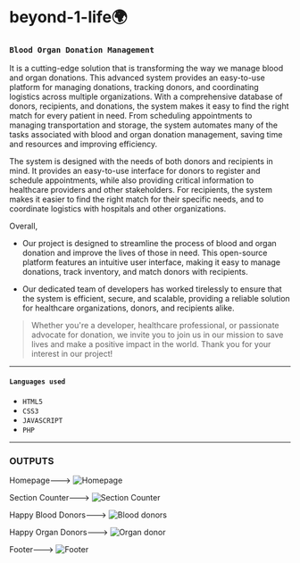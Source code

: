 # **beyond-1-life🌍** 


### `Blood Organ Donation Management` 
It is a cutting-edge solution that is transforming the way we manage blood and organ donations. This advanced system provides an easy-to-use platform for managing donations, tracking donors, and coordinating logistics across multiple organizations. With a comprehensive database of donors, recipients, and donations, the system makes it easy to find the right match for every patient in need. From scheduling appointments to managing transportation and storage, the system automates many of the tasks associated with blood and organ donation management, saving time and resources and improving efficiency.

The system is designed with the needs of both donors and recipients in mind. It provides an easy-to-use interface for donors to register and schedule appointments, while also providing critical information to healthcare providers and other stakeholders. For recipients, the system makes it easier to find the right match for their specific needs, and to coordinate logistics with hospitals and other organizations.

Overall,
 *  Our project is designed to streamline the process of blood and organ donation and improve the lives of those in need. This open-source platform features an intuitive user interface, making it easy to manage donations, track inventory, and match donors with recipients.

 * Our dedicated team of developers has worked tirelessly to ensure that the system is efficient, secure, and scalable, providing a reliable solution for healthcare organizations, donors, and recipients alike.

> Whether you're a developer, healthcare professional, or passionate advocate for donation, we invite you to join us in our mission to save lives and make a positive impact in the world. Thank you for your interest in our project!
***
####  `Languages used`
* `HTML5`
* `CSS3`
* `JAVASCRIPT`
* `PHP`
***
### OUTPUTS
Homepage--->
![Homepage](https://github.com/justani02/beyond-1-life/assets/110666634/2697380a-2b6e-446e-a730-24125c8d4ec8)

Section Counter--->
![Section Counter](https://github.com/justani02/beyond-1-life/assets/110666634/38c5749a-a028-4bf8-b34d-3a2a5de4c800)

Happy Blood Donors--->
![Blood donors](https://github.com/justani02/beyond-1-life/assets/110666634/363d6e6d-7b51-4971-8f41-684f99aebffb)

Happy Organ Donors--->
![Organ donor](https://github.com/justani02/beyond-1-life/assets/110666634/51fc2b90-221f-4d3a-bd1f-9ca44066de69)

Footer--->
![Footer](https://github.com/justani02/beyond-1-life/assets/110666634/5ed9d13c-9c04-4b4e-8e08-b766cdd3d5ca)



